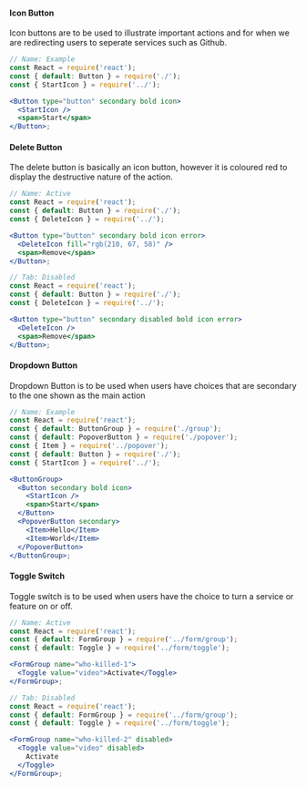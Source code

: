 #### Icon Button

Icon buttons are to be used to illustrate important actions and for when we are redirecting users to seperate services such as Github.

```jsx
// Name: Example
const React = require('react');
const { default: Button } = require('./');
const { StartIcon } = require('../');

<Button type="button" secondary bold icon>
  <StartIcon />
  <span>Start</span>
</Button>;
```

#### Delete Button

The delete button is basically an icon button, however it is coloured red to display the destructive nature of the action.

```jsx
// Name: Active
const React = require('react');
const { default: Button } = require('./');
const { DeleteIcon } = require('../');

<Button type="button" secondary bold icon error>
  <DeleteIcon fill="rgb(210, 67, 58)" />
  <span>Remove</span>
</Button>;

// Tab: Disabled
const React = require('react');
const { default: Button } = require('./');
const { DeleteIcon } = require('../');

<Button type="button" secondary disabled bold icon error>
  <DeleteIcon />
  <span>Remove</span>
</Button>;
```

#### Dropdown Button

Dropdown Button is to be used when users have choices that are secondary to the one shown as the main action

```jsx
// Name: Example
const React = require('react');
const { default: ButtonGroup } = require('./group');
const { default: PopoverButton } = require('./popover');
const { Item } = require('../popover');
const { default: Button } = require('./');
const { StartIcon } = require('../');

<ButtonGroup>
  <Button secondary bold icon>
    <StartIcon />
    <span>Start</span>
  </Button>
  <PopoverButton secondary>
    <Item>Hello</Item>
    <Item>World</Item>
  </PopoverButton>
</ButtonGroup>;
```

#### Toggle Switch

Toggle switch is to be used when users have the choice to turn a service or feature on or off.

```jsx
// Name: Active
const React = require('react');
const { default: FormGroup } = require('../form/group');
const { default: Toggle } = require('../form/toggle');

<FormGroup name="who-killed-1">
  <Toggle value="video">Activate</Toggle>
</FormGroup>;

// Tab: Disabled
const React = require('react');
const { default: FormGroup } = require('../form/group');
const { default: Toggle } = require('../form/toggle');

<FormGroup name="who-killed-2" disabled>
  <Toggle value="video" disabled>
    Activate
  </Toggle>
</FormGroup>;
```

